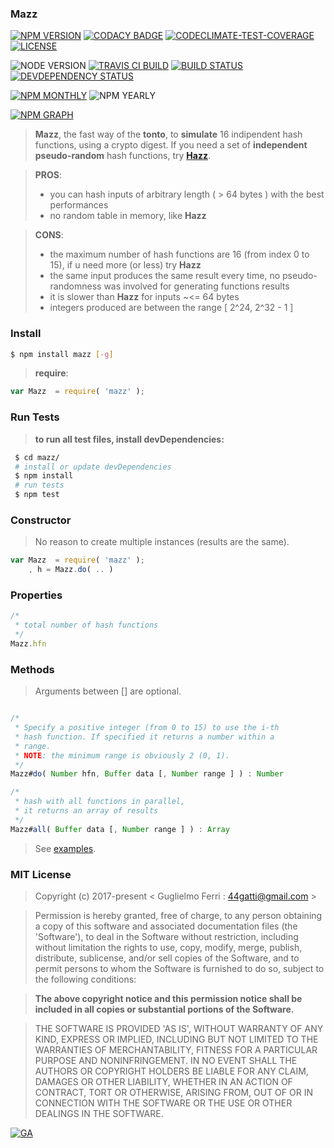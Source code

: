 ### Mazz

[![NPM VERSION](http://img.shields.io/npm/v/mazz.svg?style=flat)](https://www.npmjs.org/package/mazz)
[![CODACY BADGE](https://img.shields.io/codacy/b18ed7d95b0a4707a0ff7b88b30d3def.svg?style=flat)](https://www.codacy.com/public/44gatti/mazz)
[![CODECLIMATE-TEST-COVERAGE](https://img.shields.io/codeclimate/coverage/github/rootslab/mazz.svg?style=flat)](https://codeclimate.com/github/rootslab/mazz)
[![LICENSE](http://img.shields.io/badge/license-MIT-blue.svg?style=flat)](https://github.com/rootslab/mazz#mit-license)

![NODE VERSION](https://img.shields.io/node/v/mazz.svg)
[![TRAVIS CI BUILD](http://img.shields.io/travis/rootslab/mazz.svg?style=flat)](http://travis-ci.org/rootslab/mazz)
[![BUILD STATUS](http://img.shields.io/david/rootslab/mazz.svg?style=flat)](https://david-dm.org/rootslab/mazz)
[![DEVDEPENDENCY STATUS](http://img.shields.io/david/dev/rootslab/mazz.svg?style=flat)](https://david-dm.org/rootslab/mazz#info=devDependencies)

[![NPM MONTHLY](http://img.shields.io/npm/dm/mazz.svg?style=flat)](http://npm-stat.com/charts.html?package=mazz)
![NPM YEARLY](https://img.shields.io/npm/dy/mazz.svg)

[![NPM GRAPH](https://nodei.co/npm/mazz.png?downloads=true&downloadRank=true&stars=true)](https://nodei.co/npm/mazz/)

> __Mazz__, the fast way of the __tonto__, to __simulate__ 16 indipendent hash functions,
> using a crypto digest. If you need a set of __independent pseudo-random__ hash functions,
> try __[Hazz](https://github.com/rootslab/hazz)__.
	

> __PROS__:
> - you can hash inputs of arbitrary length ( > 64 bytes ) with the best performances
> - no random table in memory, like __Hazz__

> __CONS__: 
>  - the maximum number of hash functions are 16 (from index 0 to 15), if u need more (or less) try __Hazz__
>  - the same input produces the same result every time, no pseudo-randomness was involved for generating functions results
>  - it is slower than __Hazz__ for inputs ~<= 64 bytes
>  - integers produced are between the range [ 2^24, 2^32 - 1 ]

### Install

```bash
$ npm install mazz [-g]
```

> __require__:

```javascript
var Mazz  = require( 'mazz' );
```
### Run Tests

> __to run all test files, install devDependencies:__

```bash
 $ cd mazz/
 # install or update devDependencies
 $ npm install 
 # run tests
 $ npm test
```

### Constructor

> No reason to create multiple instances (results are the same).
```javascript
var Mazz  = require( 'mazz' );
	, h = Mazz.do( .. )
```

###  Properties

```javascript
/*
 * total number of hash functions  
 */
Mazz.hfn
```

### Methods

> Arguments between [] are optional.

```javascript

/*
 * Specify a positive integer (from 0 to 15) to use the i-th
 * hash function. If specified it returns a number within a
 * range.
 * NOTE: the minimum range is obviously 2 (0, 1).
 */
Mazz#do( Number hfn, Buffer data [, Number range ] ) : Number

/*
 * hash with all functions in parallel,
 * it returns an array of results
 */
Mazz#all( Buffer data [, Number range ] ) : Array


```

> See [examples](example/).

### MIT License

> Copyright (c) 2017-present &lt; Guglielmo Ferri : 44gatti@gmail.com &gt;

> Permission is hereby granted, free of charge, to any person obtaining
> a copy of this software and associated documentation files (the
> 'Software'), to deal in the Software without restriction, including
> without limitation the rights to use, copy, modify, merge, publish,
> distribute, sublicense, and/or sell copies of the Software, and to
> permit persons to whom the Software is furnished to do so, subject to
> the following conditions:

> __The above copyright notice and this permission notice shall be
> included in all copies or substantial portions of the Software.__

> THE SOFTWARE IS PROVIDED 'AS IS', WITHOUT WARRANTY OF ANY KIND,
> EXPRESS OR IMPLIED, INCLUDING BUT NOT LIMITED TO THE WARRANTIES OF
> MERCHANTABILITY, FITNESS FOR A PARTICULAR PURPOSE AND NONINFRINGEMENT.
> IN NO EVENT SHALL THE AUTHORS OR COPYRIGHT HOLDERS BE LIABLE FOR ANY
> CLAIM, DAMAGES OR OTHER LIABILITY, WHETHER IN AN ACTION OF CONTRACT,
> TORT OR OTHERWISE, ARISING FROM, OUT OF OR IN CONNECTION WITH THE
> SOFTWARE OR THE USE OR OTHER DEALINGS IN THE SOFTWARE.

[![GA](https://ga-beacon.appspot.com/UA-53998692-1/mazz/Readme?pixel)](https://github.com/igrigorik/ga-beacon)